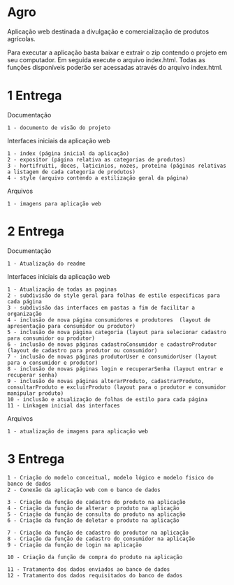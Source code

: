 # Agro

Aplicação web destinada a divulgação e comercialização de produtos agrícolas.

Para executar a aplicação basta baixar e extrair o zip contendo o projeto em seu computador. Em seguida execute o arquivo index.html. Todas as funções disponíveis poderão ser acessadas através do arquivo index.html.

# 1 Entrega

Documentação

	1 - documento de visão do projeto

Interfaces iniciais da aplicação web

	1 - index (página inicial da aplicação)
	2 - expositor (página relativa as categorias de produtos)
	3 - hortifruiti, doces, laticinios, nozes, proteina (páginas relativas a listagem de cada categoria de produtos)
	4 - style (arquivo contendo a estilização geral da página)

Arquivos

	1 - imagens para aplicação web

# 2 Entrega

Documentação

	1 - Atualização do readme

Interfaces iniciais da aplicação web

	1 - Atualização de todas as paginas
	2 - subdivisão do style geral para folhas de estilo especificas para cada página
	3 - subdivisão das interfaces em pastas a fim de facilitar a organização
	4 - inclusão de nova página consumidores e produtores  (layout de apresentação para consumidor ou produtor)
	5 - inclusão de nova página categoria (layout para selecionar cadastro para consumidor ou produtor)
	6 - inclusão de novas páginas cadastroConsumidor e cadastroProdutor (layout de cadastro para produtor ou consumidor)
	7 - inclusão de novas páginas produtorUser e consumidorUser (layout para o consumidor e produtor)
	8 - inclusão de novas páginas login e recuperarSenha (layout entrar e recuperar senha)
	9 - inclusão de novas páginas alterarProduto, cadastrarProduto, consultarProduto e excluirProduto (layout para o produtor e consumidor manipular produto)
	10 - inclusão e atualização de folhas de estilo para cada página
	11 - Linkagem inicial das interfaces

Arquivos

	1 - atualização de imagens para aplicação web


# 3 Entrega

	1 - Criação do modelo conceitual, modelo lógico e modelo fisico do banco de dados
	2 - Conexão da aplicação web com o banco de dados

	3 - Criação da função de cadastro do produto na aplicação
	4 - Criação da função de alterar o produto na aplicação
	5 - Criação da função de consulta do produto na aplicação
	6 - Criação da função de deletar o produto na aplicação

	7 - Criação da função de cadastro do produtor na aplicação
	8 - Criação da função de cadastro do consumidor na aplicação
	9 - Criação da função de login na aplicação

	10 - Criação da função de compra do produto na aplicação

	11 - Tratamento dos dados enviados ao banco de dados
	12 - Tratamento dos dados requisitados do banco de dados